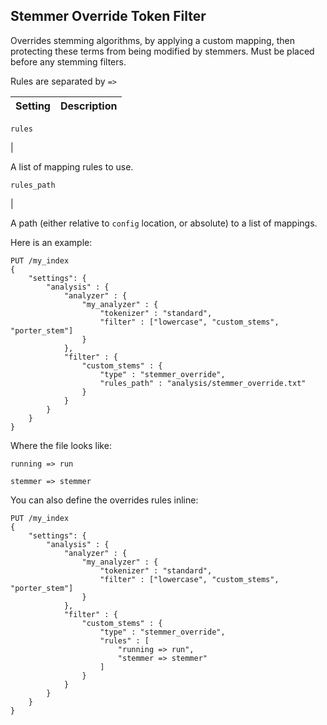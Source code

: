 ## Stemmer Override Token Filter

Overrides stemming algorithms, by applying a custom mapping, then protecting these terms from being modified by stemmers. Must be placed before any stemming filters.

Rules are separated by `=>`

Setting | Description  
---|---  
  
`rules`

| 

A list of mapping rules to use.  
  
`rules_path`

| 

A path (either relative to `config` location, or absolute) to a list of mappings.  
  
Here is an example:
    
    
    PUT /my_index
    {
        "settings": {
            "analysis" : {
                "analyzer" : {
                    "my_analyzer" : {
                        "tokenizer" : "standard",
                        "filter" : ["lowercase", "custom_stems", "porter_stem"]
                    }
                },
                "filter" : {
                    "custom_stems" : {
                        "type" : "stemmer_override",
                        "rules_path" : "analysis/stemmer_override.txt"
                    }
                }
            }
        }
    }

Where the file looks like:
    
    
    running => run
    
    stemmer => stemmer

You can also define the overrides rules inline:
    
    
    PUT /my_index
    {
        "settings": {
            "analysis" : {
                "analyzer" : {
                    "my_analyzer" : {
                        "tokenizer" : "standard",
                        "filter" : ["lowercase", "custom_stems", "porter_stem"]
                    }
                },
                "filter" : {
                    "custom_stems" : {
                        "type" : "stemmer_override",
                        "rules" : [
                            "running => run",
                            "stemmer => stemmer"
                        ]
                    }
                }
            }
        }
    }

